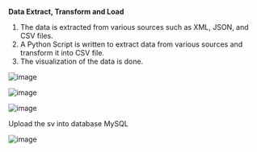 
**Data Extract, Transform and Load**

1. The data is extracted from various sources such as XML, JSON, and CSV files.
2. A Python Script is written to extract data from various sources and transform it into CSV file.
3. The visualization of the data is done.


![image](https://github.com/Trushali29/Data-Engineering/assets/84562990/a7087750-eeeb-41c5-988f-dfb0d87d5cf4)



![image](https://github.com/Trushali29/Data-Engineering/assets/84562990/c595a674-8ad1-4f99-9cf7-7ca5452aa896)



![image](https://github.com/Trushali29/Data-Engineering/assets/84562990/347a3933-4e1b-4cc2-95d9-60e8fc80ef5d)


Upload the sv into database MySQL

![image](https://github.com/Trushali29/Data-Engineering/assets/84562990/9d7bf825-8ca6-4999-9f2a-4770a10b3482)
